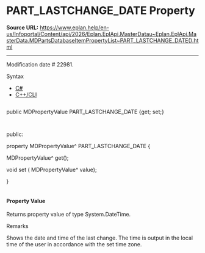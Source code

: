 # PART_LASTCHANGE_DATE Property

**Source URL:** https://www.eplan.help/en-us/Infoportal/Content/api/2026/Eplan.EplApi.MasterDatau~Eplan.EplApi.MasterData.MDPartsDatabaseItemPropertyList~PART_LASTCHANGE_DATE().html

---

Modification date # 22981.

Syntax

- [C#](#i-syntax-CS)
- [C++/CLI](#i-syntax-CPP2005)

```
```
public MDPropertyValue PART_LASTCHANGE_DATE {get; set;}
```
```

```
```
public:

property MDPropertyValue^ PART_LASTCHANGE_DATE {

   MDPropertyValue^ get();

   void set (    MDPropertyValue^ value);

}
```
```

#### Property Value

Returns property value of type System.DateTime.

Remarks

Shows the date and time of the last change. The time is output in the local time of the user in accordance with the set time zone.
